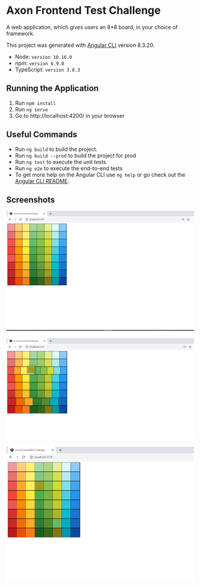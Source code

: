 # Axon Frontend Test Challenge
A web application, which gives users an 8*8 board, in your choice of framework.

This project was generated with [Angular CLI](https://github.com/angular/angular-cli) version 8.3.20.
* Node: `version 10.16.0`
* npm: `version 6.9.0`
* TypeScript: `version 3.8.3`


## Running the Application
1. Run `npm install`
1. Run `ng serve`
1. Go to http://localhost:4200/ in your browser 

## Useful Commands
* Run `ng build` to build the project.
* Run `ng build --prod` to build the project for prod
* Run `ng test` to execute the unit tests
* Run `ng e2e` to execute the end-to-end tests
* To get more help on the Angular CLI use `ng help` or go check out the [Angular CLI README](https://github.com/angular/angular-cli/blob/master/README.md).

## Screenshots
<img width="500" src="src//assets/images/screenshots/capture1.png" border="0" />
<br /><br />
<img width="500" src="src/assets/images/screenshots/capture2.png" border="0" />
<br /><br />
<img width="500" src="src/assets/images/screenshots/capture3.png" border="0" />
